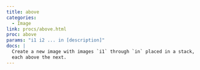 ```yaml
---
title: above
categories: 
  - Image
link: procs/above.html
proc: above
params: "i1 i2 ... in [description]"
docs: |
  Create a new image with images `i1` through `in` placed in a stack, 
  each above the next.
---
```

